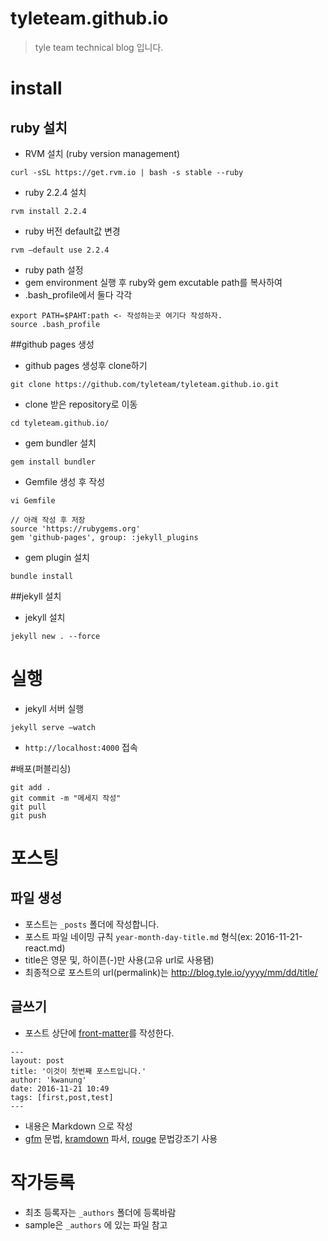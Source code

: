 # tyleteam.github.io
> tyle team technical blog 입니다.

# install
## ruby 설치
- RVM 설치 (ruby version management)

````
curl -sSL https://get.rvm.io | bash -s stable --ruby
````

- ruby 2.2.4 설치

````
rvm install 2.2.4
````

- ruby 버전 default값 변경

````
rvm —default use 2.2.4
````

- ruby path 설정
 - gem environment 실행 후 ruby와 gem excutable path를 복사하여
 - .bash_profile에서 둘다 각각

````
export PATH=$PAHT:path <- 작성하는곳 여기다 작성하자.
source .bash_profile
````

##github pages 생성
- github pages 생성후 clone하기

````
git clone https://github.com/tyleteam/tyleteam.github.io.git
````

- clone 받은 repository로 이동

````
cd tyleteam.github.io/
````

- gem bundler 설치

````
gem install bundler
````

- Gemfile 생성 후 작성

````
vi Gemfile

// 아래 작성 후 저장
source 'https://rubygems.org' 
gem 'github-pages', group: :jekyll_plugins
````

- gem plugin 설치

````
bundle install 
````

##jekyll 설치
- jekyll 설치

````
jekyll new . --force
````

# 실행
- jekyll 서버 실행

````
jekyll serve —watch
````

- `http://localhost:4000` 접속

#배포(퍼블리싱)
````
git add .
git commit -m "메세지 작성"
git pull
git push
````

# 포스팅
## 파일 생성
- 포스트는 `_posts` 폴더에 작성합니다.
- 포스트 파일 네이밍 규칙 `year-month-day-title.md` 형식(ex: 2016-11-21-react.md)
 - title은 영문 및, 하이픈(-)만 사용(고유 url로 사용됌)
 - 최종적으로 포스트의 url(permalink)는 http://blog.tyle.io/yyyy/mm/dd/title/

## 글쓰기
- 포스트 상단에 [front-matter](https://jekyllrb-ko.github.io/docs/frontmatter/)를 작성한다.

````
---
layout: post
title: '이것이 첫번째 포스트입니다.'
author: 'kwanung'
date: 2016-11-21 10:49
tags: [first,post,test]
---
````

- 내용은 Markdown 으로 작성
 - [gfm](https://guides.github.com/features/mastering-markdown/) 문법, [kramdown](http://kramdown.gettalong.org/parser/kramdown.html) 파서, [rouge](https://sacha.me/articles/jekyll-rouge/) 문법강조기 사용

# 작가등록
- 최초 등록자는 `_authors` 폴더에 등록바람
- sample은 `_authors` 에 있는 파일 참고
